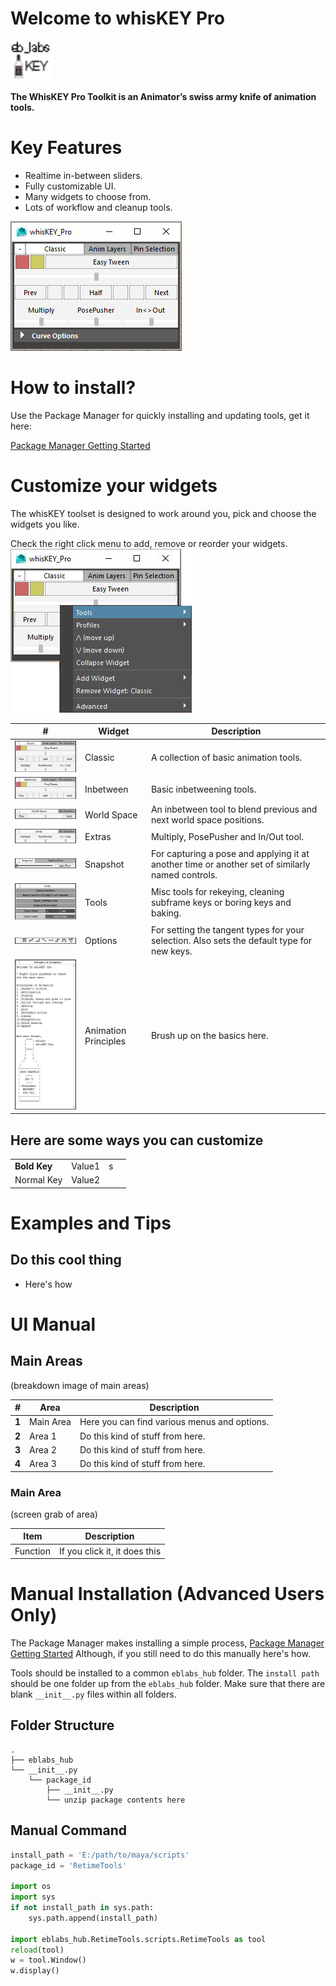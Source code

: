 # Welcome to whisKEY Pro

<img src="https://raw.githubusercontent.com/eblabs/eblabs_community/master/docs/whisKEY/data/whiskey_icon.png" alt="image" width="64px" />

**The WhisKEY Pro Toolkit is an Animator’s swiss army knife of animation tools.**

# Key Features
* Realtime in-between sliders.
* Fully customizable UI.
* Many widgets to choose from.
* Lots of workflow and cleanup tools.

<img src="https://raw.githubusercontent.com/eblabs/eblabs_community/master/docs/whisKEY/data/WhisKEYPro.jpg" alt="image" />


# How to install?
Use the Package Manager for quickly installing and updating tools, get it here:

[Package Manager Getting Started](https://eblabs.com/package-manager-quick-install-beta/)


# Customize your widgets
The whisKEY toolset is designed to work around you, pick and choose the widgets you like.

Check the right click menu to add, remove or reorder your widgets.
<img src="https://raw.githubusercontent.com/eblabs/eblabs_community/master/docs/whisKEY/data/MainMenu.png" alt="image" />

| # | Widget | Description | 
| --- | --- |--- |
| <img src="https://raw.githubusercontent.com/eblabs/eblabs_community/master/docs/whisKEY/data/Widget_Classic.jpg" alt="image" /> | Classic | A collection of basic animation tools. |
| <img src="https://raw.githubusercontent.com/eblabs/eblabs_community/master/docs/whisKEY/data/Widget_Inbetween.jpg" alt="image" /> | Inbetween | Basic inbetweening tools. |
| <img src="https://raw.githubusercontent.com/eblabs/eblabs_community/master/docs/whisKEY/data/Widget_WorldSpace.jpg" alt="image" /> | World Space | An inbetween tool to blend previous and next world space positions.  |
| <img src="https://raw.githubusercontent.com/eblabs/eblabs_community/master/docs/whisKEY/data/Widget_Extras.jpg" alt="image" /> | Extras | Multiply, PosePusher and In/Out tool. |
| <img src="https://raw.githubusercontent.com/eblabs/eblabs_community/master/docs/whisKEY/data/Widget_SnapShot.jpg" alt="image" /> | Snapshot | For capturing a pose and applying it at another time or another set of similarly named controls. |
| <img src="https://raw.githubusercontent.com/eblabs/eblabs_community/master/docs/whisKEY/data/Widget_Tools.jpg" alt="image" /> | Tools | Misc tools for rekeying, cleaning subframe keys or boring keys and baking. |
| <img src="https://raw.githubusercontent.com/eblabs/eblabs_community/master/docs/whisKEY/data/Widget_Options.jpg" alt="image" /> | Options | For setting the tangent types for your selection. Also sets the default type for new keys. |
| <img src="https://raw.githubusercontent.com/eblabs/eblabs_community/master/docs/whisKEY/data/Widget_Principles.jpg" alt="image" /> | Animation Principles | Brush up on the basics here. |

## Here are some ways you can customize
| | | | |
|-|-|-|-|
|__Bold Key__| Value1 | s| |
| Normal Key | Value2 | | |


# Examples and Tips

## Do this cool thing
* Here's how

# UI Manual

## Main Areas
(breakdown image of main areas)

| # | Area | Description | 
| --- | --- |--- |
| **1** | Main Area | Here you can find various menus and options. |
| **2** | Area 1 | Do this kind of stuff from here. |
| **3** | Area 2 | Do this kind of stuff from here.  |
| **4** | Area 3 | Do this kind of stuff from here. |

### Main Area
(screen grab of area)

| Item | Description | 
| --- | --- |
| Function | If you click it, it does this  | 


# Manual Installation (Advanced Users Only)

The Package Manager makes installing a simple process, [Package Manager Getting Started](https://eblabs.com/package-manager-quick-install-beta/)
Although, if you still need to do this manually here's how. 

Tools should be installed to a common `eblabs_hub` folder. The `install path` should be one folder up from the `eblabs_hub` folder. Make sure that there are blank `__init__.py` files within all folders.

## Folder Structure
```
.
├── eblabs_hub
└── __init__.py
    └── package_id
        ├── __init__.py
        └── unzip package contents here
```

## Manual Command
```python
install_path = 'E:/path/to/maya/scripts'
package_id = 'RetimeTools'

import os
import sys
if not install_path in sys.path:
    sys.path.append(install_path)

import eblabs_hub.RetimeTools.scripts.RetimeTools as tool
reload(tool)
w = tool.Window()
w.display()
```


